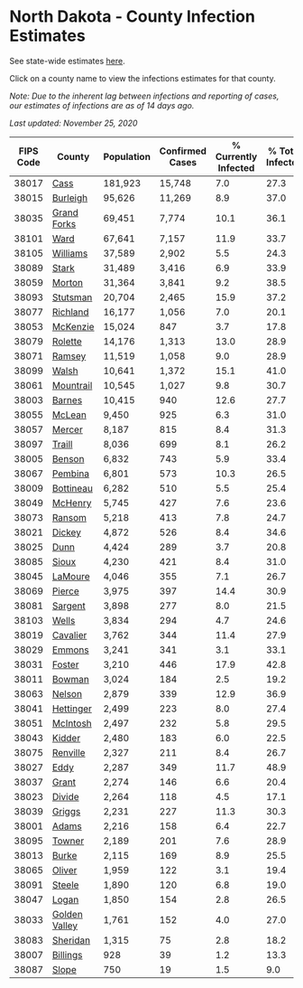 # North Dakota - County Infection Estimates

See state-wide estimates [here](/infections/us-nd).

Click on a county name to view the infections estimates for that county.

*Note: Due to the inherent lag between infections and reporting of cases, our estimates of infections are as of 14 days ago.*

*Last updated: November 25, 2020*

|   FIPS Code |                         County |   Population |   Confirmed Cases |   % Currently Infected |   % Total Infected |
|-------------|--------------------------------|--------------|-------------------|------------------------|--------------------|
|       38017 |                   [Cass](cass) |      181,923 |            15,748 |                    7.0 |               27.3 |
|       38015 |           [Burleigh](burleigh) |       95,626 |            11,269 |                    8.9 |               37.0 |
|       38035 |     [Grand Forks](grand-forks) |       69,451 |             7,774 |                   10.1 |               36.1 |
|       38101 |                   [Ward](ward) |       67,641 |             7,157 |                   11.9 |               33.7 |
|       38105 |           [Williams](williams) |       37,589 |             2,902 |                    5.5 |               24.3 |
|       38089 |                 [Stark](stark) |       31,489 |             3,416 |                    6.9 |               33.9 |
|       38059 |               [Morton](morton) |       31,364 |             3,841 |                    9.2 |               38.5 |
|       38093 |           [Stutsman](stutsman) |       20,704 |             2,465 |                   15.9 |               37.2 |
|       38077 |           [Richland](richland) |       16,177 |             1,056 |                    7.0 |               20.1 |
|       38053 |           [McKenzie](mckenzie) |       15,024 |               847 |                    3.7 |               17.8 |
|       38079 |             [Rolette](rolette) |       14,176 |             1,313 |                   13.0 |               28.9 |
|       38071 |               [Ramsey](ramsey) |       11,519 |             1,058 |                    9.0 |               28.9 |
|       38099 |                 [Walsh](walsh) |       10,641 |             1,372 |                   15.1 |               41.0 |
|       38061 |         [Mountrail](mountrail) |       10,545 |             1,027 |                    9.8 |               30.7 |
|       38003 |               [Barnes](barnes) |       10,415 |               940 |                   12.6 |               27.7 |
|       38055 |               [McLean](mclean) |        9,450 |               925 |                    6.3 |               31.0 |
|       38057 |               [Mercer](mercer) |        8,187 |               815 |                    8.4 |               31.3 |
|       38097 |               [Traill](traill) |        8,036 |               699 |                    8.1 |               26.2 |
|       38005 |               [Benson](benson) |        6,832 |               743 |                    5.9 |               33.4 |
|       38067 |             [Pembina](pembina) |        6,801 |               573 |                   10.3 |               26.5 |
|       38009 |         [Bottineau](bottineau) |        6,282 |               510 |                    5.5 |               25.4 |
|       38049 |             [McHenry](mchenry) |        5,745 |               427 |                    7.6 |               23.6 |
|       38073 |               [Ransom](ransom) |        5,218 |               413 |                    7.8 |               24.7 |
|       38021 |               [Dickey](dickey) |        4,872 |               526 |                    8.4 |               34.6 |
|       38025 |                   [Dunn](dunn) |        4,424 |               289 |                    3.7 |               20.8 |
|       38085 |                 [Sioux](sioux) |        4,230 |               421 |                    8.4 |               31.0 |
|       38045 |             [LaMoure](lamoure) |        4,046 |               355 |                    7.1 |               26.7 |
|       38069 |               [Pierce](pierce) |        3,975 |               397 |                   14.4 |               30.9 |
|       38081 |             [Sargent](sargent) |        3,898 |               277 |                    8.0 |               21.5 |
|       38103 |                 [Wells](wells) |        3,834 |               294 |                    4.7 |               24.6 |
|       38019 |           [Cavalier](cavalier) |        3,762 |               344 |                   11.4 |               27.9 |
|       38029 |               [Emmons](emmons) |        3,241 |               341 |                    3.1 |               33.1 |
|       38031 |               [Foster](foster) |        3,210 |               446 |                   17.9 |               42.8 |
|       38011 |               [Bowman](bowman) |        3,024 |               184 |                    2.5 |               19.2 |
|       38063 |               [Nelson](nelson) |        2,879 |               339 |                   12.9 |               36.9 |
|       38041 |         [Hettinger](hettinger) |        2,499 |               223 |                    8.0 |               27.4 |
|       38051 |           [McIntosh](mcintosh) |        2,497 |               232 |                    5.8 |               29.5 |
|       38043 |               [Kidder](kidder) |        2,480 |               183 |                    6.0 |               22.5 |
|       38075 |           [Renville](renville) |        2,327 |               211 |                    8.4 |               26.7 |
|       38027 |                   [Eddy](eddy) |        2,287 |               349 |                   11.7 |               48.9 |
|       38037 |                 [Grant](grant) |        2,274 |               146 |                    6.6 |               20.4 |
|       38023 |               [Divide](divide) |        2,264 |               118 |                    4.5 |               17.1 |
|       38039 |               [Griggs](griggs) |        2,231 |               227 |                   11.3 |               30.3 |
|       38001 |                 [Adams](adams) |        2,216 |               158 |                    6.4 |               22.7 |
|       38095 |               [Towner](towner) |        2,189 |               201 |                    7.6 |               28.9 |
|       38013 |                 [Burke](burke) |        2,115 |               169 |                    8.9 |               25.5 |
|       38065 |               [Oliver](oliver) |        1,959 |               122 |                    3.1 |               19.4 |
|       38091 |               [Steele](steele) |        1,890 |               120 |                    6.8 |               19.0 |
|       38047 |                 [Logan](logan) |        1,850 |               154 |                    2.8 |               26.5 |
|       38033 | [Golden Valley](golden-valley) |        1,761 |               152 |                    4.0 |               27.0 |
|       38083 |           [Sheridan](sheridan) |        1,315 |                75 |                    2.8 |               18.2 |
|       38007 |           [Billings](billings) |          928 |                39 |                    1.2 |               13.3 |
|       38087 |                 [Slope](slope) |          750 |                19 |                    1.5 |                9.0 |